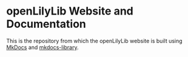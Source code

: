 # openLilyLib Website and Documentation

This is the repository from which the openLilyLib website is built using
[MkDocs](https://www.mkdocs.org) and
[mkdocs-library](https://uliska.github.io/mkdocs-library).
